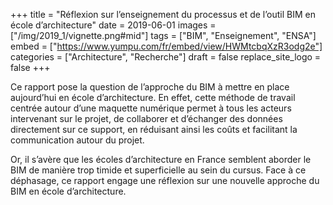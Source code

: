 +++
title = "Réflexion sur l’enseignement du processus et de l’outil BIM en école d’architecture"
date = 2019-06-01
images = ["/img/2019_1/vignette.png#mid"]
tags = ["BIM", "Enseignement", "ENSA"]
embed = ["https://www.yumpu.com/fr/embed/view/HWMtcbqXzR3odg2e"]
categories = ["Architecture", "Recherche"]
draft = false
replace_site_logo = false
+++

Ce rapport pose la question de l’approche du BIM à mettre en place aujourd’hui en école d’architecture. En effet, cette méthode de travail centrée autour d’une maquette numérique permet à tous les acteurs intervenant sur le projet, de collaborer et d’échanger des données directement sur ce support, en réduisant ainsi les coûts et facilitant la communication autour du projet.

Or, il s’avère que les écoles d’architecture en France semblent aborder le BIM 
de manière trop timide et superficielle au sein du cursus. Face à ce déphasage, 
ce rapport engage une réflexion sur une nouvelle approche du BIM en école d’architecture.
